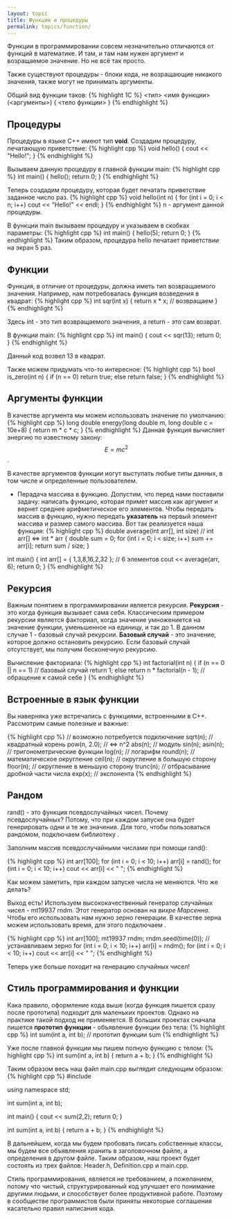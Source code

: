 ```yaml
---
layout: topic
title: Функции и процедуры
permalink: topics/function/
---
```

Функции в программировании совсем незначительно отличаются от функций в математике. И там, и там нам нужен аргумент и возращаемое значение. Но не всё так просто.

Также существуют процедуры - блоки кода, не возращающие никакого значения, также могут не принимать аргументы.

Общий вид функции таков:
{% highlight 1C %}
 <тип> <имя функции> (<аргументы>)
 {
  <тело функции>
 }
{% endhighlight %}
 
## Процедуры
Процедуры в языке C++ имеют тип **void**. Создадим процедуру, печатающую приветствие:
{% highlight cpp %}
void hello()
{
	cout << "Hello!";
}
{% endhighlight %}

Вызываем данную процедуру в главной функции main:
{% highlight cpp %}
int main()
{
	hello();
	return 0;
}
{% endhighlight %}

Теперь создадим процедуру, которая будет печатать приветствие заданное число раз.
{% highlight cpp %}
void hello(int n)
{
	for (int i = 0; i < n; i++)
		cout << "Hello!" << endl;
}
{% endhighlight %}
n - аргумент данной процедуры.

В функции main вызываем процедуру и указываем в скобках параметры:
{% highlight cpp %}
int main()
{
	hello(5);
	return 0;
}
{% endhighlight %}
Таким образом, процедура hello печатает приветствии на экран 5 раз.

## Функции
Функция, в отличие от процедуры, должна иметь тип возвращаемого значения. Например, нам потребовалась функция возведения в квадрат:
{% highlight cpp %}
int sqr(int x)
{
	return x * x; // возвращаем
}
{% endhighlight %}

Здесь int - это тип возвращаемого значения, а return - это сам возврат.

В функции main:
{% highlight cpp %}
int main()
{
	cout << sqr(13);
	return 0;
}
{% endhighlight %}

Данный код возвел 13 в квадрат.

Также можем придумать что-то интересное:
{% highlight cpp %}
bool is_zero(int n)
{
	if (n == 0)
		return true;
	else
		return false;
}
{% endhighlight %}

## Аргументы функции
В качестве аргумента мы можем использовать значение по умолчанию:
{% highlight cpp %}
long double energy(long double m, long double c = 10e+8)
{
	return m * c * c;
}
{% endhighlight %}
Данная функция вычисляет энергию по известному закону: $$ E = mc^2 $$.

В качестве аргументов функции иогут выступать любые типы данных, в том числе и определенные пользователем.

* Перадача массива в функцию.
Допустим, что перед нами поставили задачу: написать функцию, которая примет массив как аргумент и вернет среднее арифметическое его элементов. Чтобы передать массив в функцию, нужно передать **указатель** на первый элемент массива и размер самого массива. Вот так реализуется наша функция:
{% highlight cpp %}
double average(int arr[], int size) // int arr[] <=> int * arr
{
	double sum = 0;
	for (int i = 0; i < size; i++)
		sum += arr[i];
	return sum / size;
}

int main()
{
	int arr[] = { 1,3,8,16,2,32 }; // 6 элементов
	cout << average(arr, 6);
	return 0;
}
{% endhighlight %}

## Рекурсия
Важным понятием в программировании является рекурсия. **Рекурсия** - это когда функция вызывает сама себя. Классическим примером рекурсии является факториал, когда значение умножениется на значение функции, уменьшенное на единицу, и так до 1. В данном случае 1 - базовый случай рекурсии. **Базовый случай** - это значение, которое должно остановить рекурсию. Если базовый случай отсутствует, мы получим бесконечную рекурсию.

Вычисление факториала:
{% highlight cpp %}
int factorial(int n)
{
	if (n == 0 || n == 1) // базовый случай
		return 1;
	else
		return n * factorial(n - 1); // обращение к самой себе
}
{% endhighlight %}

## Встроенные в язык функции
Вы наверняка уже встречались с функциями, встроенными в C++. Рассмотрим самые полезные и важные:

{% highlight cpp %}
// возможно потребуется подключение <cmath>
sqrt(n); // квадратный корень
pow(n, 2.0); // <=> n^2
abs(n); // модуль
sin(n); asin(n); // тригонометрические функции
log(n); // логарифм
round(n); // математическое округление
ceil(n); // округление в большую сторону
floor(n); // округление в меньшую сторону
trunc(n); // отбрасывание дробной части числа
exp(x); // экспонента
{% endhighlight %}

## Рандом
rand() - это функция псевдослучайных чисел. Почему псевдослучайных? Потому, что при каждом запуске она будет генерировать одни и те же значения. Для того, чтобы пользоваться рандомом, подключаем библиотеку <random>.

Заполним массив псевдослучайными числами при помощи rand():

{% highlight cpp %}
int arr[100];
for (int i = 0; i < 10; i++)
	arr[i] = rand();
for (int i = 0; i < 10; i++)
	cout << arr[i] << " ";
{% endhighlight %}

Как можем заметить, при каждом запуске числа не меняются. Что же делать?

Выход есть! Используем высококачественный генератор случайных чисел - mt19937 rndm. Этот генератор основан на *вихре Марсенна*. Чтобы его использовать нам нужно зерно генерации. В качестве зерна можем использовать время, для этого подключаем <ctime>.

{% highlight cpp %}
int arr[100];
mt19937 rndm;
rndm.seed(time(0)); // устанавливаем зерно
for (int i = 0; i < 10; i++)
	arr[i] = rndm();
for (int i = 0; i < 10; i++)
	cout << arr[i] << " ";
{% endhighlight %}

Теперь уже больше походит на генерацию случайных чисел!

## Стиль программирования и функции
Кака правило, оформление кода выше (когда функция пишется сразу после прототипа) подходит для маленьких проектов. Однако на практике такой подход не применяется. В больших проектах сначала пишется **прототип функции** - объявление функции без тела:
{% highlight cpp %}
int sum(int a, int b); // прототип функции sum
{% endhighlight %}

Уже после главной функции мы пишем полную функцию с телом:
{% highlight cpp %}
int sum(int a, int b)
{
	return a + b;
}
{% endhighlight %}

Таким образом весь наш файл main.cpp выглядит следующим образом:
{% highlight cpp %}
#include <iostream>

using namespace std;

int sum(int a, int b);

int main()
{
	cout << sum(2,2);
	return 0;
}

int sum(int a, int b)
{
	return a + b;
}
{% endhighlight %}

В дальнейшем, когда мы будем пробовать писать собственные классы, мы будем все объявления хранить в заголовочном файле, а определения в другом файле. Таким образом, наш проект будет состоять из трех файлов: Header.h, Definition.cpp и main.cpp.

Стиль программирования, является не требованием, а пожеланием, потому что чистый, структурированный код улучшает его понимание другими людьми, и способствует более продуктивной работе. Поэтому в сообществе программистов были приняты некоторые соглашения касательно правил написания кода.
